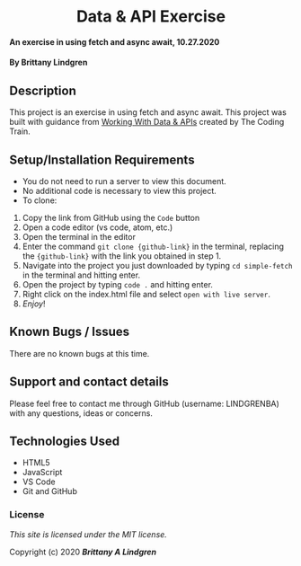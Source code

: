 <h1 style="text-align: center;">Data & API Exercise</h1>

#### An exercise in using fetch and async await, 10.27.2020

#### By Brittany Lindgren

## Description

This project is an exercise in using fetch and async await. This project was built with guidance from [Working With Data & APIs](https://youtu.be/tc8DU14qX6I) created by The Coding Train.

## Setup/Installation Requirements

* You do not need to run a server to view this document.
* No additional code is necessary to view this project.
* To clone: 
1. Copy the link from GitHub using the `Code` button
2. Open a code editor (vs code, atom, etc.)
3. Open the terminal in the editor
4. Enter the command `git clone {github-link}` in the terminal, replacing the `{github-link}` with the link you obtained in step 1.
5. Navigate into the project you just downloaded by typing `cd simple-fetch` in the terminal and hitting enter.
6. Open the project by typing `code .` and hitting enter.
7. Right click on the index.html file and select `open with live server`.
8. _Enjoy_!

## Known Bugs / Issues

There are no known bugs at this time. 

## Support and contact details

Please feel free to contact me through GitHub (username: LINDGRENBA) with any questions, ideas or concerns.

## Technologies Used

* HTML5
* JavaScript
* VS Code
* Git and GitHub

### License

*This site is licensed under the MIT license.*

Copyright (c) 2020 **_Brittany A Lindgren_**